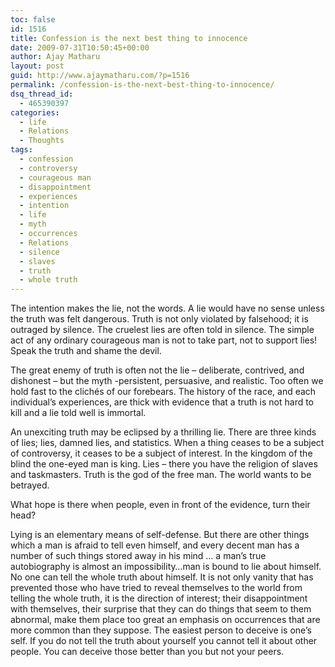 ```yaml
---
toc: false
id: 1516
title: Confession is the next best thing to innocence
date: 2009-07-31T10:50:45+00:00
author: Ajay Matharu
layout: post
guid: http://www.ajaymatharu.com/?p=1516
permalink: /confession-is-the-next-best-thing-to-innocence/
dsq_thread_id:
  - 465390397
categories:
  - life
  - Relations
  - Thoughts
tags:
  - confession
  - controversy
  - courageous man
  - disappointment
  - experiences
  - intention
  - life
  - myth
  - occurrences
  - Relations
  - silence
  - slaves
  - truth
  - whole truth
---
```

The intention makes the lie, not the words. A lie would have no sense unless the truth was felt dangerous. Truth is not only violated by falsehood; it is outraged by silence. The cruelest lies are often told in silence. The simple act of any ordinary courageous man is not to take part, not to support lies! Speak the truth and shame the devil.

The great enemy of truth is often not the lie &#8211; deliberate, contrived, and dishonest &#8211; but the myth -persistent, persuasive, and realistic. Too often we hold fast to the clichés of our forebears. The history of the race, and each individual&#8217;s experiences, are thick with evidence that a truth is not hard to kill and a lie told well is immortal.

An unexciting truth may be eclipsed by a thrilling lie. There are three kinds of lies; lies, damned lies, and statistics. When a thing ceases to be a subject of controversy, it ceases to be a subject of interest. In the kingdom of the blind the one-eyed man is king. Lies &#8211; there you have the religion of slaves and taskmasters. Truth is the god of the free man. The world wants to be betrayed.

What hope is there when people, even in front of the evidence, turn their head?
  
Lying is an elementary means of self-defense. But there are other things which a man is afraid to tell even himself, and every decent man has a number of such things stored away in his mind &#8230; a man&#8217;s true autobiography is almost an impossibility&#8230;man is bound to lie about himself. No one can tell the whole truth about himself. It is not only vanity that has prevented those who have tried to reveal themselves to the world from telling the whole truth, it is the direction of interest; their disappointment with themselves, their surprise that they can do things that seem to them abnormal, make them place too great an emphasis on occurrences that are more common than they suppose. The easiest person to deceive is one&#8217;s self. If you do not tell the truth about yourself you cannot tell it about other people. You can deceive those better than you but not your peers.
